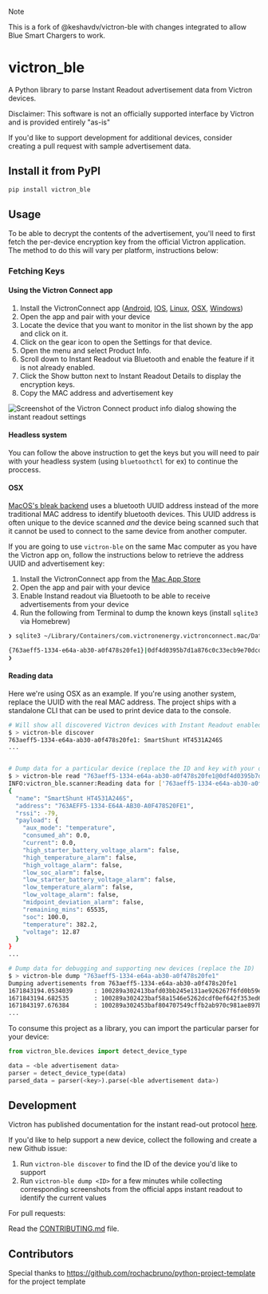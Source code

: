 > [!NOTE]
> This is a fork of @keshavdv/victron-ble with changes integrated to allow Blue Smart Chargers to work.


# victron_ble

A Python library to parse Instant Readout advertisement data from Victron devices.

Disclaimer: This software is not an officially supported interface by Victron and is provided entirely "as-is"

If you'd like to support development for additional devices, consider creating a pull request with sample advertisement data.

## Install it from PyPI

```bash
pip install victron_ble
```

## Usage

To be able to decrypt the contents of the advertisement, you'll need to first fetch the per-device encryption key from the official Victron application. The method to do this will vary per platform, instructions below:

### Fetching Keys

#### Using the Victron Connect app

1. Install the VictronConnect app ([Android](https://play.google.com/store/apps/details?id=com.victronenergy.victronconnect), [IOS](https://apps.apple.com/us/app/victron-connect/id943840744), [Linux](https://www.victronenergy.com/support-and-downloads/software#victronconnect-app), [OSX](https://apps.apple.com/us/app/victronconnect/id1084677271?ls=1&mt=12), [Windows](https://www.victronenergy.com/support-and-downloads/software#victronconnect-app))
2. Open the app and pair with your device
3. Locate the device that you want to monitor in the list shown by the app and click on it.
4. Click on the gear icon to open the Settings for that device.
5. Open the menu and select Product Info.
6. Scroll down to Instant Readout via Bluetooth and enable the feature if it is not already enabled.
7. Click the Show button next to Instant Readout Details to display the encryption keys.
8. Copy the MAC address and advertisement key

![Screenshot of the Victron Connect product info dialog showing the instant readout settings](/docs/victron-connect-instant-readout.png)

#### Headless system
You can follow the above instruction to get the keys but you will need to pair with your headless system (using `bluetoothctl` for ex) to continue the proccess.

#### OSX

[MacOS's bleak backend](https://bleak.readthedocs.io/en/latest/backends/macos.html) uses a bluetooth UUID address instead of the more traditional MAC address to identify bluetooth devices. This UUID address is often unique to the device scanned *and* the device being scanned such that it cannot be used to connect to the same device from another computer. 

If you are going to use `victron-ble` on the same Mac computer as you have the Victron app on, follow the instructions below to retrieve the address UUID and advertisement key:

1. Install the VictronConnect app from the [Mac App Store](https://apps.apple.com/us/app/victronconnect/id1084677271?ls=1&mt=12)
2. Open the app and pair with your device
3. Enable Instand readout via Bluetooth to be able to receive advertisements from your device
4. Run the following from Terminal to dump the known keys (install `sqlite3` via Homebrew)
```bash
❯ sqlite3 ~/Library/Containers/com.victronenergy.victronconnect.mac/Data/Library/Application\ Support/Victron\ Energy/Victron\ Connect/d25b6546b47ebb21a04ff86a2c4fbb76.sqlite 'select address,advertisementKey from advertisementKeys inner join macAddresses on advertisementKeys.macAddress == macAddresses.macAddress'

{763aeff5-1334-e64a-ab30-a0f478s20fe1}|0df4d0395b7d1a876c0c33ecb9e70dcd
❯
```

#### Reading data

Here we're using OSX as an example. If you're using another system, replace the UUID with the real MAC address.
The project ships with a standalone CLI that can be used to print device data to the console. 

```bash
# Will show all discovered Victron devices with Instant Readout enabled, their names, and IDs
$ > victron-ble discover 
763aeff5-1334-e64a-ab30-a0f478s20fe1: SmartShunt HT4531A246S
...


# Dump data for a particular device (replace the ID and key with your own)
$ > victron-ble read "763aeff5-1334-e64a-ab30-a0f478s20fe1@0df4d0395b7d1a876c0c33ecb9e70dcd"
INFO:victron_ble.scanner:Reading data for ['763aeff5-1334-e64a-ab30-a0f478s20fe1']
{
  "name": "SmartShunt HT4531A246S",
  "address": "763AEFF5-1334-E64A-AB30-A0F478S20FE1",
  "rssi": -79,
  "payload": {
    "aux_mode": "temperature",
    "consumed_ah": 0.0,
    "current": 0.0,
    "high_starter_battery_voltage_alarm": false,
    "high_temperature_alarm": false,
    "high_voltage_alarm": false,
    "low_soc_alarm": false,
    "low_starter_battery_voltage_alarm": false,
    "low_temperature_alarm": false,
    "low_voltage_alarm": false,
    "midpoint_deviation_alarm": false,
    "remaining_mins": 65535,
    "soc": 100.0,
    "temperature": 382.2,
    "voltage": 12.87
  }
}
...

# Dump data for debugging and supporting new devices (replace the ID)
$ > victron-ble dump "763aeff5-1334-e64a-ab30-a0f478s20fe1"
Dumping advertisements from 763aeff5-1334-e64a-ab30-a0f478s20fe1
1671843194.0534039      : 100289a302413bafd03bb245e131ae926267f6fd0b59e0
1671843194.682535       : 100289a302423baf58a1546e5262dcdf0ef642f353ed65
1671843197.676384       : 100289a302453baf804707549cffb2ab970c981ae897b6
...
```

To consume this project as a library, you can import the particular parser for your device:
```py
from victron_ble.devices import detect_device_type

data = <ble advertisement data>
parser = detect_device_type(data)
parsed_data = parser(<key>).parse(<ble advertisement data>)
```

## Development

Victron has published documentation for the instant read-out protocol [here](https://community.victronenergy.com/questions/187303/victron-bluetooth-advertising-protocol.html).

If you'd like to help support a new device, collect the following and create a new Github issue:

1. Run `victron-ble discover` to find the ID of the device you'd like to support
2. Run `victron-ble dump <ID>` for a few minutes while collecting corresponding screenshots from the official apps instant readout to identify the current values

For pull requests:

Read the [CONTRIBUTING.md](CONTRIBUTING.md) file.

## Contributors

Special thanks to https://github.com/rochacbruno/python-project-template for the project template
